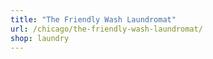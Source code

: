 ```yaml
---
title: "The Friendly Wash Laundromat"
url: /chicago/the-friendly-wash-laundromat/
shop: laundry
---
```

